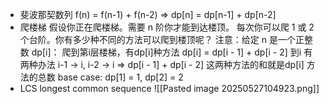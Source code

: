 + 斐波那契数列
f(n) = f(n-1) + f(n-2)
=> dp[n] = dp[n-1] + dp[n-2]
+ 爬楼梯
假设你正在爬楼梯。需要 n 阶你才能到达楼顶。
每次你可以爬 1 或 2 个台阶。你有多少种不同的方法可以爬到楼顶呢？
注意：给定 n 是一个正整数
dp[i]： 爬到第i层楼梯，有dp[i]种方法
dp[i] = dp[i - 1] + dp[i - 2]
到i 有两种办法 i-1 -> i, i-2 -> i => dp[i - 1] + dp[i - 2] 这两种方法的和就是dp[i] 方法的总数
base case: dp[1] = 1, dp[2] = 2
+ LCS  longest common sequence
![[Pasted image 20250527104923.png]]
